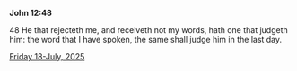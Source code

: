 **John 12:48**

48 He that rejecteth me, and receiveth not my words, hath one that judgeth him: the word that I have spoken, the same shall judge him in the last day.

[Friday 18-July, 2025](https://getbible.net/kjv/John/12/48)
